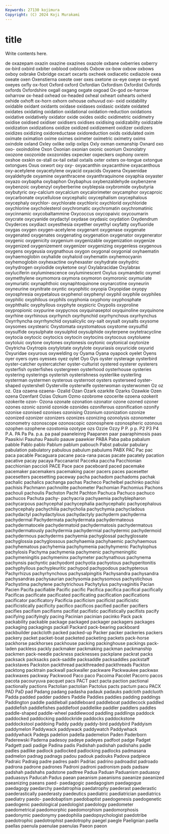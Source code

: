 ```yaml
---
Keywords: 27130 kojimura
Copyright: (C) 2024 Koji Murakami
---
```


# title

Write contents here.



de oxazepam oxazin oxazine oxazines oxazole oxbane oxberries oxberry ox-bird
oxbird oxbiter oxblood oxbloods Oxbow ox-bow oxbow oxbows oxboy oxbrake
Oxbridge oxcart oxcarts oxcheek oxdiacetic oxdiazole oxea oxeate oxen Oxenstierna
oxeote oxer oxes oxetone ox-eye oxeye ox-eyed oxeyes oxfly ox-foot
Oxford oxford Oxfordian Oxfordism Oxfordist Oxfords oxfords Oxfordshire oxgall oxgang
oxgate oxgoad Ox-god ox-harrow oxharrow ox-head oxhead ox-headed oxheal oxheart
oxhearts oxherd oxhide oxhoft ox-horn oxhorn oxhouse oxhuvud oxi- oxid
oxidability oxidable oxidant oxidants oxidase oxidases oxidasic oxidate oxidated oxidates
oxidating oxidation oxidational oxidation-reduction oxidations oxidative oxidatively oxidator oxide oxides
oxidic oxidimetric oxidimetry oxidise oxidised oxidiser oxidisers oxidises oxidising oxidizability
oxidizable oxidization oxidizations oxidize oxidized oxidizement oxidizer oxidizers oxidizes oxidizing
oxidoreductase oxidoreduction oxids oxidulated oxim oximate oximation oxime oximes oximeter
oximetric oximetry oxims oxindole oxland Oxley oxlike oxlip oxlips Oxly
oxman oxmanship Oxnard oxo oxo- oxoindoline Oxon Oxonian oxonian oxonic
oxonium Oxonolatry oxozone oxozonide oxozonides oxpecker oxpeckers oxphony oxreim oxshoe
oxskin ox-stall ox-tail oxtail oxtails oxter oxters ox-tongue oxtongue oxtongues
Oxus oxwort oxy oxy- oxyacanthin oxyacanthine oxyacanthous oxy-acetylene oxyacetylene oxyacid
oxyacids Oxyaena Oxyaenidae oxyaldehyde oxyamine oxyanthracene oxyanthraquinone oxyaphia oxyaster oxyazo
oxybapha oxybaphon Oxybaphus oxybenzaldehyde oxybenzene oxybenzoic oxybenzyl oxyberberine oxyblepsia oxybromide
oxybutyria oxybutyric oxy-calcium oxycalcium oxycalorimeter oxycamphor oxycaproic oxycarbonate oxycellulose oxycephalic
oxycephalism oxycephalous oxycephaly oxychlor- oxychlorate oxychloric oxychlorid oxychloride oxychlorine oxycholesterol
oxychromatic oxychromatin oxychromatinic oxycinnamic oxycobaltammine Oxycoccus oxycopaivic oxycoumarin oxycrate oxycyanide
oxydactyl oxydase oxydasic oxydation Oxydendrum Oxyderces oxydiact oxyesthesia oxyether oxyethyl
oxyfatty oxyfluoride oxygas oxygen oxygen-acetylene oxygenant oxygenase oxygenate oxygenated oxygenates
oxygenating oxygenation oxygenator oxygenerator oxygenic oxygenicity oxygenium oxygenizable oxygenization oxygenize
oxygenized oxygenizement oxygenizer oxygenizing oxygenless oxygenous oxygens oxygeusia oxygnathous oxygon
oxygonal oxygonial oxyhaematin oxyhaemoglobin oxyhalide oxyhaloid oxyhematin oxyhemocyanin oxyhemoglobin oxyhexactine
oxyhexaster oxyhydrate oxyhydric oxyhydrogen oxyiodide oxyketone oxyl Oxylabracidae Oxylabrax oxyluciferin
oxyluminescence oxyluminescent Oxylus oxymandelic oxymel oxymethylene oxymomora oxymora oxymoron oxymoronic
oxymuriate oxymuriatic oxynaphthoic oxynaphtoquinone oxynarcotine oxyneurin oxyneurine oxynitrate oxyntic oxyophitic
oxyopia Oxyopidae oxyopy oxyosphresia oxypetalous oxyphenol oxyphenyl oxyphil oxyphile oxyphiles
oxyphilic oxyphilous oxyphils oxyphonia oxyphony oxyphosphate oxyphthalic oxyphyllous oxyphyte oxypicric
Oxypolis oxyproline oxypropionic oxypurine oxypycnos oxyquinaseptol oxyquinoline oxyquinone oxyrhine oxyrhinous
oxyrhynch oxyrhynchid oxyrhynchous oxyrhynchus Oxyrrhyncha oxyrrhynchid oxysalicylic oxy-salt oxysalt oxysalts
oxysome oxysomes oxystearic Oxystomata oxystomatous oxystome oxysulfid oxysulfide oxysulphate oxysulphid
oxysulphide oxyterpene oxytetracycline oxytocia oxytocic oxytocics oxytocin oxytocins oxytocous oxytoluene
oxytoluic oxytone oxytones oxytonesis oxytonic oxytonical oxytonize Oxytricha Oxytropis oxytylotate
oxytylote oxyuriasis oxyuricide oxyurid Oxyuridae oxyurous oxywelding oy Oyama Oyana
oyapock oyelet Oyens oyer oyers oyes oyesses oyez oylet Oyo
Oys oyster oysterage oysterbird oyster-catcher oystercatcher oyster-culturist oystered oysterer oysterers
oysterfish oysterfishes oystergreen oysterhood oysterhouse oysteries oystering oysterings oysterish oysterishness
oysterlike oysterling oysterman oystermen oysterous oysterroot oysters oysterseed oyster-shaped oystershell
Oysterville oysterwife oysterwoman oysterwomen Oz oz oz. Oza ozaena ozaena-
Ozalid Ozan Ozark ozarkite Ozarks Ozawkie Ozen ozena Ozenfant Ozias
Ozkum Ozmo ozobrome ozocerite ozoena ozokerit ozokerite ozon- Ozona ozonate
ozonation ozonator ozone ozoned ozoner ozones ozonic ozonid ozonide ozonides
ozoniferous ozonification ozonify ozonise ozonised ozonises ozonising Ozonium ozonization ozonize
ozonized ozonizer ozonizers ozonizes ozonizing ozonolysis ozonometer ozonometry ozonoscope ozonoscopic
ozonosphere ozonospheric ozonous ozophen ozophene ozostomia ozotype ozs Ozzie Ozzy
P P. p p. P2 P3 P4 P.A. PA Pa
Pa. p.a. pa paal paaneleinrg Paapanen paar paaraphimosis paas Paasikivi
Paauhau Paauilo paauw paawkier PABA Paba paba pabalum pabble Pablo
pablo Pablum pablum pabouch Pabst pabular pabulary pabulation pabulatory pabulous
pabulum pabulums PABX PAC Pac pac paca pacable Pacaguara pacane
paca-rana pacas pacate pacately pacation pacative pacay pacaya Paccanarist Pacceka
paccha Pacchionian pacchionian paccioli PACE Pace pace paceboard paced pacemake
pacemaker pacemakers pacemaking pacer pacers paces pacesetter pacesetters pacesetting paceway
pacha pachadom pachadoms pachak pachalic pachalics pachanga pachas Pacheco Pachelbel
pachinko pachisi pachisis Pachmann pachnolite pachometer Pachomian Pachomius Pachons pachouli
pachoulis Pachston Pacht Pachton Pachuca Pachuco pachuco pachucos Pachuta pachy-
pachyacria pachyaemia pachyblepharon pachycarpous pachycephal pachycephalia pachycephalic pachycephalous pachycephaly pachychilia
pachycholia pachychymia pachycladous pachydactyl pachydactylous pachydactyly pachyderm pachyderma pachydermal Pachydermata
pachydermata pachydermateous pachydermatocele pachydermatoid pachydermatosis pachydermatous pachydermatously pachydermia pachydermial pachydermic
pachydermoid pachydermous pachyderms pachyemia pachyglossal pachyglossate pachyglossia pachyglossous pachyhaemia pachyhaemic
pachyhaemous pachyhematous pachyhemia pachyhymenia pachyhymenic Pachylophus pachylosis Pachyma pachymenia pachymenic
pachymeningitic pachymeningitis pachymeninx pachymeter pachynathous pachynema pachynsis pachyntic pachyodont pachyotia
pachyotous pachyperitonitis pachyphyllous pachypleuritic pachypod pachypodous pachypterous Pachyrhizus pachyrhynchous pachysalpingitis
Pachysandra pachysandra pachysandras pachysaurian pachysomia pachysomous pachystichous Pachystima pachytene pachytrichous
Pachytylus pachyvaginitis Pacian Pacien Pacifa pacifiable Pacific pacific Pacifica pacifica
pacifical pacifically Pacificas pacificate pacificated pacificating pacification pacifications pacificator pacificatory
Pacificia pacificism pacificist pacificistic pacificistically pacificity pacifico pacificos pacified pacifier
pacifiers pacifies pacifism pacifisms pacifist pacifistic pacifistically pacifists pacify pacifying
pacifyingly pacing Pacinian pacinian pacinko Pack pack packability packable package
packaged packager packagers packages packaging packagings packall Packard pack-bearing packboard
packbuilder packcloth packed packed-up Packer packer packeries packers packery packet
packet-boat packeted packeting packets pack-horse packhorse packhorses packhouse packing packinghouse
packings pack-laden packless packly packmaker packmaking packman packmanship packmen pack-needle
packness packnesses packplane packrat packs packsack packsacks pack-saddle packsaddle packsaddles
packstaff packstaves Packston packthread packthreaded packthreads Packton packtong packtrain packwall
packwaller packware Packwaukee packwax packwaxes packway Packwood Paco paco Pacoima
Pacolet Pacorro pacos pacota pacouryuva pacquet pacs PACT pact pacta
paction pactional pactionally pactions Pactolian pactolian Pactolus pacts pactum pacu
PACX PAD PaD pad Padang padang padasha padauk padauks padcloth
padcluoth Padda padded padder padders Paddie Paddies paddies padding paddings
Paddington paddle paddleball paddleboard paddleboat paddlecock paddled paddlefish paddlefishes paddlefoot
paddlelike paddler paddlers paddles paddle-shaped paddle-wheel paddlewood paddling paddlings paddock
paddocked paddocking paddockride paddocks paddockstone paddockstool paddoing Paddy paddy paddy-bird
paddybird Paddyism paddymelon Paddywack paddywack paddywatch Paddywhack paddywhack Padegs padelion
padella pademelon Paden Paderborn Paderewski Paderna padesoy padeye padeyes padfoot
padge Padget Padgett padi padige Padina padis Padishah padishah padishahs
padle padles padlike padlock padlocked padlocking padlocks padmasana padmelon padnag
padnags padou padouk padouks Padova padpiece Padraic Padraig padre padres
padri Padriac padrino padroadist padroado padrona padrone padrones Padroni padroni
padronism pads padsaw padshah padshahs padstone padtree Padua Paduan Paduanism
paduasoy paduasoys Paducah Padus paean paeanism paeanisms paeanize paeanized paeanizing
paeans paed- paedagogic paedagogism paedagogue paedagogy paedarchy paedatrophia paedatrophy paederast
paederastic paederastically paederasty paedeutics paediatric paediatrician paediatrics paediatry paedo- paedobaptism
paedobaptist paedogenesis paedogenetic paedogenic paedological paedologist paedology paedometer paedometrical paedomorphic
paedomorphism paedomorphosis paedonymic paedonymy paedophilia paedopsychologist paedotribe paedotrophic paedotrophist paedotrophy
paegel paegle Paelignian paella paellas paenula paenulae paenulas Paeon paeon
